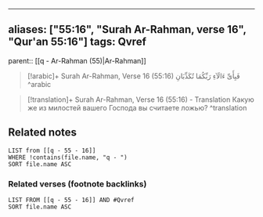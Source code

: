 
---
aliases: ["55:16", "Surah Ar-Rahman, verse 16", "Qur'an 55:16"]
tags: Qvref
---

parent:: [[q - Ar-Rahman (55)|Ar-Rahman]]

> [!arabic]+ Surah Ar-Rahman, Verse 16 (55:16)
> <span class="quran-arabic">فَبِأَىِّ ءَالَآءِ رَبِّكُمَا تُكَذِّبَانِ</span>
^arabic

> [!translation]+ Surah Ar-Rahman, Verse 16 (55:16) - Translation
> Какую же из милостей вашего Господа вы считаете ложью?
^translation



## Related notes
```dataview
LIST from [[q - 55 - 16]]
WHERE !contains(file.name, "q - ")
SORT file.name ASC
```

### Related verses (footnote backlinks)
```dataview
LIST FROM [[q - 55 - 16]] AND #Qvref
SORT file.name ASC
```

